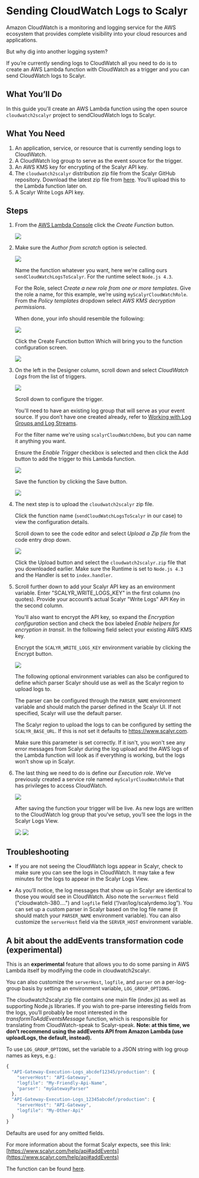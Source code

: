 # Sending CloudWatch Logs to Scalyr

Amazon CloudWatch is a monitoring and logging service for the AWS ecosystem that
provides complete visibility into your cloud resources and applications.

But why dig into another logging system?

If you’re currently sending logs to CloudWatch all you need to do is to create
an AWS Lambda function with CloudWatch as a trigger and you can send CloudWatch
logs to Scalyr.

## What You’ll Do

In this guide you'll create an AWS Lambda function using the open source
`cloudwatch2scalyr` project to sendCloudWatch logs to Scalyr.

## What You Need

1. An application, service, or resource that is currently sending logs to
   CloudWatch.
2. A CloudWatch log group to serve as the event source for the trigger.
3. An AWS KMS key for encrypting of the Scalyr API key.
4. The `cloudwatch2scalyr` distribution zip file from the Scalyr GitHub
   repository. Download the latest zip file from [here](https://github.com/scalyr/cloudwatch2scalyr/blob/master/dist/cloudwatch2scalyr.zip).
   You’ll upload this to the Lambda function later on.
5. A Scalyr Write Logs API key.

## Steps

1. From the [AWS Lambda Console](https://console.aws.amazon.com/lambda/home)
   click the *Create Function* button.

    <img src="markdown_images/image1.png"/>

2. Make sure the *Author from scratch* option is selected.

    <img src="markdown_images/image2.png"/>

    Name the function whatever you want, here we're calling ours
    `sendCloudWatchLogsToScalyr`. For the runtime select `Node.js 4.3`.   

    For the Role, select *Create a new role from one or more templates*.
    Give the role a name, for this example, we’re using
    `myScalyrCloudWatchRole`. From the *Policy templates* dropdown select
    *AWS KMS decryption permissions*.

    When done, your info should resemble the following:

    <img src="markdown_images/image3.png"/>

    Click the Create Function button Which will bring you to the
    function configuration screen.

    <img src="markdown_images/image4.png"/>

3. On the left in the Designer column, scroll down and select *CloudWatch Logs*
   from the list of triggers.

   <img src="markdown_images/image5.png"/>

   Scroll down to configure the trigger.

   You'll need to have an existing log group that will serve as your event
   source. If you don’t have one created already, refer to
   [Working with Log Groups and Log Streams](https://docs.aws.amazon.com/AmazonCloudWatch/latest/logs/Working-with-log-groups-and-streams.html).

   For the filter name we're using `scalyrCloudWatchDemo`, but you can name it
   anything you want.

   Ensure the *Enable Trigger* checkbox is selected and then click the Add
   button to add the trigger to this Lambda function.

   <img src="markdown_images/image6.png"/>

   Save the function by clicking the Save button.

   <img src="markdown_images/image7.png"/>

4. The next step is to upload the `cloudwatch2scalyr` zip file.

   Click the function name (`sendCloudWatchLogsToScalyr` in our case) to view
   the configuration details.

   Scroll down to see the code editor and select *Upload a Zip file* from the
   code entry drop down.

   <img src="markdown_images/image8.png"/>

   Click the Upload button and select the `cloudwatch2scalyr.zip` file that you
   downloaded earlier. Make sure the Runtime is set to `Node.js 4.3` and the
   Handler is set to `index.handler`.

5. Scroll further down to add your Scalyr API key as an environment variable.
   Enter "SCALYR_WRITE_LOGS_KEY" in the first column (no quotes). Provide your
   account’s actual Scalyr "Write Logs" API Key in the second column.

   You'll also want to encrypt the API key, so expand the *Encryption
   configuration* section and check the box labeled
   *Enable helpers for encryption in transit*. In the following field select
   your existing AWS KMS key.

   Encrypt the `SCALYR_WRITE_LOGS_KEY` environment variable by clicking the
   Encrypt button.

   <img src="markdown_images/image9.png"/>

   The following optional environment variables can also be configured to define
   which parser Scalyr should use as well as the Scalyr region to upload logs
   to.

   The parser can be configured through the `PARSER_NAME` environment variable
   and should match the parser defined in the Scalyr UI. If not specified,
   Scalyr will use the default parser.

   The Scalyr region to upload the logs to can be configured by setting the
   `SCALYR_BASE_URL`. If this is not set it defaults to https://www.scalyr.com.

   Make sure this parameter is set correctly. If it isn't, you won't see any
   error messages from Scalyr during the log upload and the AWS logs of the
   Lambda function will look as if everything is working, but the logs won't
   show up in Scalyr.

6. The last thing we need to do is define our *Execution role*. We’ve previously
   created a service role named `myScalyrCloudWatchRole` that has privileges to
   access CloudWatch.

   <img src="markdown_images/image10.png"/>

   After saving the function your trigger will be live. As new logs are written
   to the CloudWatch log group that you've setup, you’ll see the logs in the
   Scalyr Logs View.

   <img src="markdown_images/image11.png"/>

   <img src="markdown_images/image12.png"/>

## Troubleshooting

* If you are not seeing the CloudWatch logs appear in Scalyr, check to make sure
  you can see the logs in CloudWatch. It may take a few minutes for the logs to
  appear in the Scalyr Logs View.

* As you’ll notice, the log messages that show up in Scalyr are identical to
  those you would see in CloudWatch. Also note the `serverHost` field
  ("cloudwatch-380….") and `logfile` field (“/var/log/scalyrdemo.log”). You can
  set up a custom parser in Scalyr based on the log file name (it should match
  your `PARSER_NAME` environment variable). You can also customize the
  `serverHost` field via the `SERVER_HOST` environment variable.

## A bit about the addEvents transformation code (experimental)

This is an **experimental** feature that allows you to do some parsing in AWS
Lambda itself by modifying the code in cloudwatch2scalyr.

You can also customize the `serverHost`, `logfile`, and `parser` on a
per-log-group basis by setting an environment variable, `LOG_GROUP_OPTIONS`.

The cloudwatch2scalyr.zip file contains one main file (index.js) as well as
supporting Node.js libraries. If you wish to pre-parse interesting fields from
the logs, you’ll probably be most interested in the
*transformToAddEventsMessage* function, which is responsible for translating
from CloudWatch-speak to Scalyr-speak. **Note: at this time, we don’t recommend
using the addEvents API from Amazon Lambda (use uploadLogs, the default,
instead).**

To use `LOG_GROUP_OPTIONS`, set the variable to a JSON string with log group
names as keys, e.g.:

```javascript
{
  "API-Gateway-Execution-Logs_abcdef12345/production": {
    "serverHost": "API-Gateway",
    "logfile": "My-Friendly-Api-Name",
    "parser": "myGatewayParser"
  },
  "API-Gateway-Execution-Logs_12345abcdef/production": {
    "serverHost": "API-Gateway",
    "logfile": "My-Other-Api"
  }
}
```

Defaults are used for any omitted fields.

For more information about the format Scalyr expects, see this link:
[https://www.scalyr.com/help/api#addEvents](https://www.scalyr.com/help/api#addEvents)

The function can be found [here](src/index.js#L28).
